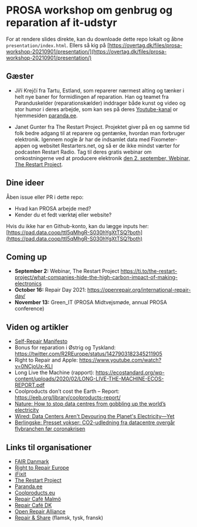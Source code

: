 # PROSA workshop om genbrug og reparation af it-udstyr

For at rendere slides direkte, kan du downloade dette repo lokalt og åbne `presentation/index.html`. Ellers så kig på [https://overtag.dk/files/prosa-workshop-20210901/presentation/](https://overtag.dk/files/prosa-workshop-20210901/presentation/)

## Gæster

* Jiří Krejčí fra Tartu, Estland, som reparerer nærmest alting og tænker i helt nye baner for formidlingen af reparation. Han og teamet fra Paranduskelder (reparationskælder) inddrager både kunst og video og stor humor i deres arbejde, som kan ses på deres [Youtube-kanal](https://www.youtube.com/channel/UC57jDezGTi4d0BTglnGRdGQ) or hjemmesiden [paranda.ee](https://paranda.ee).

* Janet Gunter fra The Restart Project. Projektet giver på en og samme tid folk bedre adgang til at reparere og gentænke, hvordan man forbruger elektronik. Igennem nogle år har de indsamlet data med Fixometer-appen og websitet Restarters.net, og så er de ikke mindst værter for podcasten Restart Radio. Tag til deres gratis webinar om omkostningerne ved at producere elektronik [den 2. september, Webinar, The Restart Project](https://ti.to/the-restart-project/what-companies-hide-the-high-carbon-impact-of-making-electronics).

 
## Dine ideer

Åben issue eller PR i dette repo:

* Hvad kan PROSA arbejde med?
* Kender du et fedt værktøj eller website?

Hvis du ikke har en Github-konto, kan du lægge inputs her: [https://pad.data.coop/ttI5qMhgR-S030hYgXtTSQ?both](https://pad.data.coop/ttI5qMhgR-S030hYgXtTSQ?both)


## Coming up

* **September 2:** Webinar, The Restart Project https://ti.to/the-restart-project/what-companies-hide-the-high-carbon-impact-of-making-electronics
* **October 16:** Repair Day 2021: https://openrepair.org/international-repair-day/
* **November 13:** Green_IT (PROSA Midtvejsmøde, annual PROSA conference)

## Viden og artikler

* [Self-Repair Manifesto](https://www.ifixit.com/Manifesto)
* Bonus for reparation i Østrig og Tyskland: https://twitter.com/R2REurope/status/1427903182345211905
* Right to Repair and Apple: https://www.youtube.com/watch?v=0NCjoUx-KLI
* Long Live the Machine (rapport): https://ecostandard.org/wp-content/uploads/2020/02/LONG-LIVE-THE-MACHINE-ECOS-REPORT.pdf
* Coolproducts don’t cost the Earth – Report: https://eeb.org/library/coolproducts-report/
* [Nature: How to stop data centres from gobbling up the world’s electricity](https://www.nature.com/articles/d41586-018-06610-y)
* [Wired: Data Centers Aren't Devouring the Planet's Electricity—Yet](https://www.wired.com/story/data-centers-not-devouring-planet-electricity-yet/)
* [Berlingske: Presset vokser: CO2-udledning fra datacentre overgår flybranchen før coronakrisen](https://www.berlingske.dk/virksomheder/presset-vokser-co2-udledning-fra-datacentre-overgaar-flybranchen-foer)


## Links til organisationer

* [FAIR Danmark](https://www.fairdanmark.dk/da/)
* [Right to Repair Europe](https://repair.eu/)
* [iFixit](https://www.ifixit.com/)
* [The Restart Project](https://therestartproject.org/)
* [Paranda.ee](https://paranda.ee/en/)
* [Coolproducts.eu](https://www.coolproducts.eu/)
* [Repair Café Malmö](https://www.repaircafe.nu/)
* [Repair Café DK](https://repaircafedanmark.dk/)
* [Open Repair Alliance](https://openrepair.org/)
* [Repair & Share](https://repairshare.be/) (flamsk, tysk, fransk)

